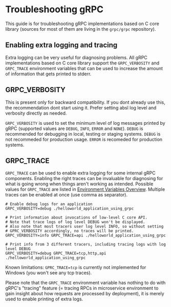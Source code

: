 # Troubleshooting gRPC

This guide is for troubleshooting gRPC implementations based on C core library (sources for most of them are living in the `grpc/grpc` repository).

## Enabling extra logging and tracing

Extra logging can be very useful for diagnosing problems. All gRPC implementations based on C core library support
the `GRPC_VERBOSITY` and `GRPC_TRACE` environment variables that can be used to increase the amount of information
that gets printed to stderr.

## GRPC_VERBOSITY

This is present only for backward compatibility. If you dont already use this, the recommendation dont start using it. Prefer setting absl log level and verbosity directly as needed.

`GRPC_VERBOSITY` is used to set the minimum level of log messages printed by gRPC (supported values are `DEBUG`, `INFO`, `ERROR` and `NONE`). 
`DEBUG` is recommended for debugging in local, testing or staging systems. `DEBUG` is not recommeded for production usage. 
`ERROR` is recomeded for production systems.

## GRPC_TRACE

`GRPC_TRACE` can be used to enable extra logging for some internal gRPC components. Enabling the right traces can be invaluable
for diagnosing for what is going wrong when things aren't working as intended. Possible values for `GRPC_TRACE` are listed in [Environment Variables Overview](doc/environment_variables.md).
Multiple traces can be enabled at once (use comma as separator).

```
# Enable debug logs for an application
GRPC_VERBOSITY=debug ./helloworld_application_using_grpc
```

```
# Print information about invocations of low-level C core API.
# Note that trace logs of log level DEBUG won't be displayed.
# Also note that most tracers user log level INFO, so without setting
# GPRC_VERBOSITY accordingly, no traces will be printed.
GRPC_VERBOSITY=info GRPC_TRACE=api ./helloworld_application_using_grpc
```

```
# Print info from 3 different tracers, including tracing logs with log level DEBUG
GRPC_VERBOSITY=debug GRPC_TRACE=tcp,http,api ./helloworld_application_using_grpc
```

Known limitations: `GPRC_TRACE=tcp` is currently not implemented for Windows (you won't see any tcp traces).

Please note that the `GRPC_TRACE` environment variable has nothing to do with gRPC's "tracing" feature (= tracing RPCs in
microservice environment to gain insight about how requests are processed by deployment), it is merely used to enable printing
of extra logs.
